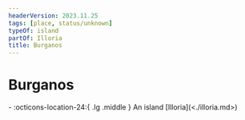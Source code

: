 ```yaml
---
headerVersion: 2023.11.25
tags: [place, status/unknown]
typeOf: island
partOf: Illoria
title: Burganos
---
```

# Burganos
<div class="grid cards ext-narrow-margin ext-one-column" markdown>
-    :octicons-location-24:{ .lg .middle } An island [Illoria](<./illoria.md>)  
</div>


